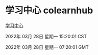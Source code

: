 # 学习中心 colearnhub
[学习中心](http://59.174.25.134:56308/colearnhub/)

2022年 03月 28日 星期一 15:20:01 CST

2022年 03月 28日 星期一 07:20:01 GMT

